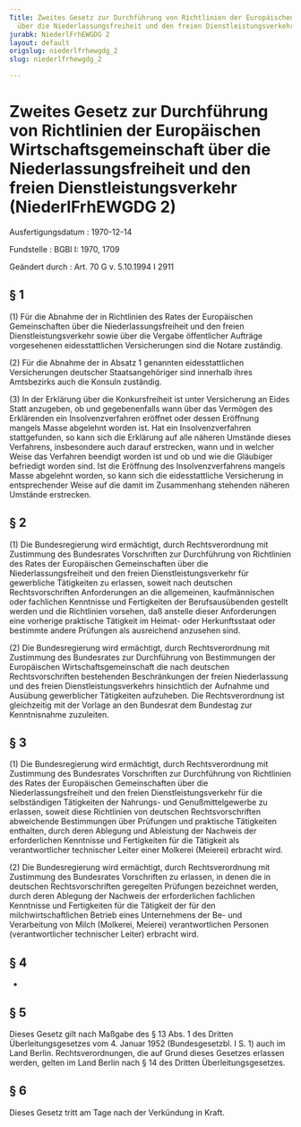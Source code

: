 ```yaml
---
Title: Zweites Gesetz zur Durchführung von Richtlinien der Europäischen Wirtschaftsgemeinschaft
  über die Niederlassungsfreiheit und den freien Dienstleistungsverkehr
jurabk: NiederlFrhEWGDG 2
layout: default
origslug: niederlfrhewgdg_2
slug: niederlfrhewgdg_2

---
```


# Zweites Gesetz zur Durchführung von Richtlinien der Europäischen Wirtschaftsgemeinschaft über die Niederlassungsfreiheit und den freien Dienstleistungsverkehr (NiederlFrhEWGDG 2)

Ausfertigungsdatum
:   1970-12-14

Fundstelle
:   BGBl I: 1970, 1709

Geändert durch
:   Art. 70 G v. 5.10.1994 I 2911

## § 1

(1) Für die Abnahme der in Richtlinien des Rates der Europäischen
Gemeinschaften über die Niederlassungsfreiheit und den freien
Dienstleistungsverkehr sowie über die Vergabe öffentlicher Aufträge
vorgesehenen eidesstattlichen Versicherungen sind die Notare
zuständig.

(2) Für die Abnahme der in Absatz 1 genannten eidesstattlichen
Versicherungen deutscher Staatsangehöriger sind innerhalb ihres
Amtsbezirks auch die Konsuln zuständig.

(3) In der Erklärung über die Konkursfreiheit ist unter Versicherung
an Eides Statt anzugeben, ob und gegebenenfalls wann über das Vermögen
des Erklärenden ein Insolvenzverfahren eröffnet oder dessen Eröffnung
mangels Masse abgelehnt worden ist. Hat ein Insolvenzverfahren
stattgefunden, so kann sich die Erklärung auf alle näheren Umstände
dieses Verfahrens, insbesondere auch darauf erstrecken, wann und in
welcher Weise das Verfahren beendigt worden ist und ob und wie die
Gläubiger befriedigt worden sind. Ist die Eröffnung des
Insolvenzverfahrens mangels Masse abgelehnt worden, so kann sich die
eidesstattliche Versicherung in entsprechender Weise auf die damit im
Zusammenhang stehenden näheren Umstände erstrecken.

## § 2

(1) Die Bundesregierung wird ermächtigt, durch Rechtsverordnung mit
Zustimmung des Bundesrates Vorschriften zur Durchführung von
Richtlinien des Rates der Europäischen Gemeinschaften über die
Niederlassungsfreiheit und den freien Dienstleistungsverkehr für
gewerbliche Tätigkeiten zu erlassen, soweit nach deutschen
Rechtsvorschriften Anforderungen an die allgemeinen, kaufmännischen
oder fachlichen Kenntnisse und Fertigkeiten der Berufsausübenden
gestellt werden und die Richtlinien vorsehen, daß anstelle dieser
Anforderungen eine vorherige praktische Tätigkeit im Heimat- oder
Herkunftsstaat oder bestimmte andere Prüfungen als ausreichend
anzusehen sind.

(2) Die Bundesregierung wird ermächtigt, durch Rechtsverordnung mit
Zustimmung des Bundesrates zur Durchführung von Bestimmungen der
Europäischen Wirtschaftsgemeinschaft die nach deutschen
Rechtsvorschriften bestehenden Beschränkungen der freien Niederlassung
und des freien Dienstleistungsverkehrs hinsichtlich der Aufnahme und
Ausübung gewerblicher Tätigkeiten aufzuheben. Die Rechtsverordnung ist
gleichzeitig mit der Vorlage an den Bundesrat dem Bundestag zur
Kenntnisnahme zuzuleiten.

## § 3

(1) Die Bundesregierung wird ermächtigt, durch Rechtsverordnung mit
Zustimmung des Bundesrates Vorschriften zur Durchführung von
Richtlinien des Rates der Europäischen Gemeinschaften über die
Niederlassungsfreiheit und den freien Dienstleistungsverkehr für die
selbständigen Tätigkeiten der Nahrungs- und Genußmittelgewerbe zu
erlassen, soweit diese Richtlinien von deutschen Rechtsvorschriften
abweichende Bestimmungen über Prüfungen und praktische Tätigkeiten
enthalten, durch deren Ablegung und Ableistung der Nachweis der
erforderlichen Kenntnisse und Fertigkeiten für die Tätigkeit als
verantwortlicher technischer Leiter einer Molkerei (Meierei) erbracht
wird.

(2) Die Bundesregierung wird ermächtigt, durch Rechtsverordnung mit
Zustimmung des Bundesrates Vorschriften zu erlassen, in denen die in
deutschen Rechtsvorschriften geregelten Prüfungen bezeichnet werden,
durch deren Ablegung der Nachweis der erforderlichen fachlichen
Kenntnisse und Fertigkeiten für die Tätigkeit der für den
milchwirtschaftlichen Betrieb eines Unternehmens der Be- und
Verarbeitung von Milch (Molkerei, Meierei) verantwortlichen Personen
(verantwortlicher technischer Leiter) erbracht wird.

## § 4

-

## § 5

Dieses Gesetz gilt nach Maßgabe des § 13 Abs. 1 des Dritten
Überleitungsgesetzes vom 4. Januar 1952 (Bundesgesetzbl. I S. 1) auch
im Land Berlin. Rechtsverordnungen, die auf Grund dieses Gesetzes
erlassen werden, gelten im Land Berlin nach § 14 des Dritten
Überleitungsgesetzes.

## § 6

Dieses Gesetz tritt am Tage nach der Verkündung in Kraft.

